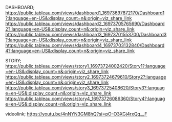 DASHBOARD;
https://public.tableau.com/views/dashboard1_16973697872170/Dashboard1?:language=en-US&:display_count=n&:origin=viz_share_link
https://public.tableau.com/views/dashboard2_16973705765690/Dashboard2?:language=en-US&:display_count=n&:origin=viz_share_link
https://public.tableau.com/views/dashboard3_16973701553700/Dashboard3?:language=en-US&:display_count=n&:origin=viz_share_link
https://public.tableau.com/views/dashboard4_16973703132840/Dashboard4?:language=en-US&:display_count=n&:origin=viz_share_link

STORY;
https://public.tableau.com/views/story1_16973724002420/Story1?:language=en-US&:display_count=n&:origin=viz_share_link
https://public.tableau.com/views/story2_16973724679610/Story2?:language=en-US&:display_count=n&:origin=viz_share_link
https://public.tableau.com/views/story3_16973725408620/Story3?:language=en-US&:display_count=n&:origin=viz_share_link
https://public.tableau.com/views/story4_16973726086360/Story4?:language=en-US&:display_count=n&:origin=viz_share_link


videolink;
https://youtu.be/4nNYN3GM8hQ?si=pO-O3XGj4rxQq__F

